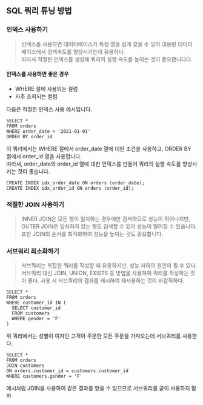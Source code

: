 ## SQL 쿼리 튜닝 방법

### 인덱스 사용하기
> 인덱스를 사용하면 데이터베이스가 특정 열을 쉽게 찾을 수 있어 대용량 데이터베이스에서 검색속도를 향상시키는데 유용하다. <br>
> 따라서 적절한 인덱스를 생성해 쿼리의 실행 속도를 높이는 것이 중요합니다다.<br>

#### 인덱스를 사용하면 좋은 경우
* WHERE 절에 사용되는 컬럼
* 자주 조회되는 컬럼
  
다음은 적절한 인덱스 사용 예시입니다.
```query
SELECT *
FROM orders
WHERE order_date > '2021-01-01'
ORDER BY order_id
```
이 쿼리에서는 WHERE 절에서 order_date 열에 대한 조건을 사용하고, ORDER BY 절에서 order_id 열을 사용합니다. <br>
따라서, order_date와 order_id 열에 대한 인덱스를 만들어 쿼리의 실행 속도를 향상시키는 것이 좋습니다.

```query
CREATE INDEX idx_order_date ON orders (order_date);
CREATE INDEX idx_order_id ON orders (order_id);
```

### 적절한 JOIN 사용하기
> INNER JOIN은 모든 행이 일치하는 경우에만 검색하므로 성능이 뛰어나지만, <br>
> OUTER JOIN은 일치하지 않는 행도 검색할 수 있어 성능이 떨어질 수 있습니다. <br>
> 또한 JOIN의 순서를 최적화하여 성능을 높이는 것도 중요합니다.

### 서브쿼리 최소화하기
> 서브쿼리는 복잡한 쿼리를 작성할 때 유용하지만, 성능 저하의 원인이 될 수 있다. <br>
> 서브쿼리 대신 JOIN, UNION, EXISTS 등 방법을 사용하여 쿼리를 작성하는 것이 좋다.
> 사용 시 서브쿼리의 결과를 캐시하여 재사용하는 것이 바람직하다. 

```query
SELECT *
FROM orders
WHERE customer_id IN (
  SELECT customer_id
  FROM customers
  WHERE gender = 'F'
)
```
위 쿼리에서는 성별이 여자인 고객이 주문한 모든 주문을 가져오는데 서브쿼리를 사용한다.

```query
SELECT *
FROM orders
JOIN customers
ON orders.customer_id = customers.customer_id
WHERE customers.gender = 'F'
```
예시처럼 JOIN을 사용하여 같은 결과를 얻을 수 있으므로 서브쿼리를 굳이 사용하지 말자

